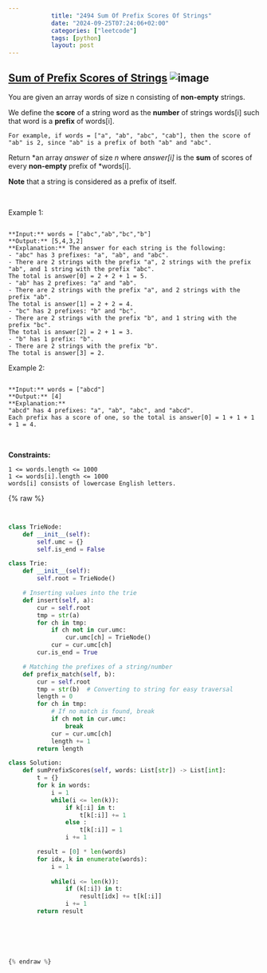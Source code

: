 ```yaml
---
            title: "2494 Sum Of Prefix Scores Of Strings"
            date: "2024-09-25T07:24:06+02:00"
            categories: ["leetcode"]
            tags: [python]
            layout: post
---
```

            
## [Sum of Prefix Scores of Strings](https://leetcode.com/problems/sum-of-prefix-scores-of-strings) ![image](https://img.shields.io/badge/Difficulty-Hard-red)

You are given an array words of size n consisting of **non-empty** strings.

We define the **score** of a string word as the **number** of strings words[i] such that word is a **prefix** of words[i].

	For example, if words = ["a", "ab", "abc", "cab"], then the score of "ab" is 2, since "ab" is a prefix of both "ab" and "abc".

Return *an array *answer* of size *n* where *answer[i]* is the **sum** of scores of every **non-empty** prefix of *words[i].

**Note** that a string is considered as a prefix of itself.

 

Example 1:

```

**Input:** words = ["abc","ab","bc","b"]
**Output:** [5,4,3,2]
**Explanation:** The answer for each string is the following:
- "abc" has 3 prefixes: "a", "ab", and "abc".
- There are 2 strings with the prefix "a", 2 strings with the prefix "ab", and 1 string with the prefix "abc".
The total is answer[0] = 2 + 2 + 1 = 5.
- "ab" has 2 prefixes: "a" and "ab".
- There are 2 strings with the prefix "a", and 2 strings with the prefix "ab".
The total is answer[1] = 2 + 2 = 4.
- "bc" has 2 prefixes: "b" and "bc".
- There are 2 strings with the prefix "b", and 1 string with the prefix "bc".
The total is answer[2] = 2 + 1 = 3.
- "b" has 1 prefix: "b".
- There are 2 strings with the prefix "b".
The total is answer[3] = 2.

```

Example 2:

```

**Input:** words = ["abcd"]
**Output:** [4]
**Explanation:**
"abcd" has 4 prefixes: "a", "ab", "abc", and "abcd".
Each prefix has a score of one, so the total is answer[0] = 1 + 1 + 1 + 1 = 4.

```

 

**Constraints:**

	1 <= words.length <= 1000
	1 <= words[i].length <= 1000
	words[i] consists of lowercase English letters.

{% raw %}


```python


class TrieNode:
    def __init__(self):
        self.umc = {}
        self.is_end = False

class Trie:
    def __init__(self):
        self.root = TrieNode()

    # Inserting values into the trie
    def insert(self, a):
        cur = self.root
        tmp = str(a)
        for ch in tmp:
            if ch not in cur.umc:
                cur.umc[ch] = TrieNode()
            cur = cur.umc[ch]
        cur.is_end = True

    # Matching the prefixes of a string/number
    def prefix_match(self, b):
        cur = self.root
        tmp = str(b)  # Converting to string for easy traversal
        length = 0
        for ch in tmp:
            # If no match is found, break
            if ch not in cur.umc:
                break
            cur = cur.umc[ch]
            length += 1
        return length

class Solution:
    def sumPrefixScores(self, words: List[str]) -> List[int]:
        t = {}
        for k in words:
            i = 1
            while(i <= len(k)):
                if k[:i] in t:
                    t[k[:i]] += 1
                else :
                    t[k[:i]] = 1
                i += 1

        result = [0] * len(words)
        for idx, k in enumerate(words):
            i = 1
            
            while(i <= len(k)):
                if (k[:i]) in t:
                    result[idx] += t[k[:i]]
                i += 1
        return result


        
        


{% endraw %}
